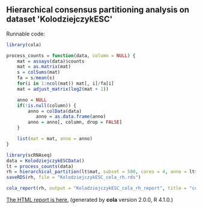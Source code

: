 
## Hierarchical consensus partitioning analysis on dataset 'KolodziejczykESC'

Runnable code:

```r
library(cola)

process_counts = function(data, column = NULL) {
    mat = assays(data)$counts
    mat = as.matrix(mat)
    s = colSums(mat)
    fa = s/mean(s)
    for(i in 1:ncol(mat)) mat[, i]/fa[i]
    mat = adjust_matrix(log2(mat + 1))

    anno = NULL
    if(!is.null(column)) {
        anno = colData(data)
           anno = as.data.frame(anno)
        anno = anno[, column, drop = FALSE]
    }

    list(mat = mat, anno = anno)
}

library(scRNAseq)
data = KolodziejczykESCData()
lt = process_counts(data)
rh = hierarchical_partition(lt$mat, subset = 500, cores = 4, anno = lt$anno)
saveRDS(rh, file = "KolodziejczykESC_cola_rh.rds")

cola_report(rh, output = "KolodziejczykESC_cola_rh_report", title = "cola Report for Hierarchical Partitioning - 'KolodziejczykESC'")
```

[The HTML report is here.](https://cola-rh.github.io/KolodziejczykESC/KolodziejczykESC_cola_rh_report/cola_hc.html) (generated by __cola__ version 2.0.0, R 4.1.0.)

